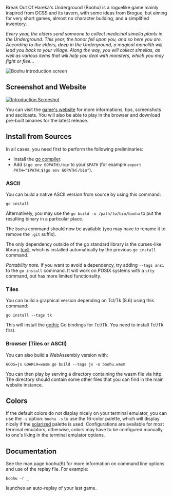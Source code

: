Break Out Of Hareka's Underground (Boohu) is a roguelike game mainly inspired
from DCSS and its tavern, with some ideas from Brogue, but aiming for very
short games, almost no character building, and a simplified inventory.

*Every year, the elders send someone to collect medicinal simella plants in the
Underground.  This year, the honor fell upon you, and so here you are.
According to the elders, deep in the Underground, a magical monolith will lead you
back to your village.  Along the way, you will collect simellas, as well as
various items that will help you deal with monsters, which you may
fight or flee...*

![Boohu introduction screen](https://download.tuxfamily.org/boohu/intro-screen-tiles.png)

Screenshot and Website
----------------------

[![Introduction Screeshot](https://download.tuxfamily.org/boohu/screenshot.png)](https://download.tuxfamily.org/boohu/index.html)

You can visit the [game's
website](https://download.tuxfamily.org/boohu/index.html)
for more informations, tips, screenshots and asciicasts. You will also be able
to play in the browser and download pre-built binaries for the latest release.

Install from Sources
--------------------

In all cases, you need first to perform the following preliminaries:

+ Install the [go compiler](https://golang.org/).
+ Add `$(go env GOPATH)/bin` to your `$PATH` (for example `export PATH="$PATH:$(go env GOPATH)/bin"`).

### ASCII

You can build a native ASCII version from source by using this command:

    go install

Alternatively, you may use the `go build -o /path/to/bin/boohu` to put the
resulting binary in a particular place.
  
The `boohu` command should now be available (you may have to rename it to
remove the `.git` suffix).

The only dependency outside of the go standard library is the
curses-like library [tcell](https://github.com/gdamore/tcell), which is
installed automatically by the previous `go install` command.

*Portability note.* If you want to avoid a dependency, try adding `--tags ansi`
to the `go install` command. It will work on POSIX systems with a `stty` command,
but has more limited functionality.

### Tiles

You can build a graphical version depending on Tcl/Tk (8.6) using this command:

	go install --tags tk

This will install the [gothic](https://codeberg.org/anaseto/gothic) Go bindings
for Tcl/Tk. You need to install Tcl/Tk first.

### Browser (Tiles or ASCII)

You can also build a WebAssembly version with:

    GOOS=js GOARCH=wasm go build --tags js -o boohu.wasm

You can then play by serving a directory containing the wasm file via http. The
directory should contain some other files that you can find in the main
website instance.

Colors
------

If the default colors do not display nicely on your terminal emulator, you can
use the `-s` option: `boohu -s` to use the 16-color palette, which
will display nicely if the [solarized](http://ethanschoonover.com/solarized)
palette is used. Configurations are available for most terminal emulators,
otherwise, colors may have to be configured manually to one's liking in
the terminal emulator options.

Documentation
-------------

See the man page boohu(6) for more information on command line options and use
of the replay file. For example:

    boohu -r _

launches an auto-replay of your last game.
